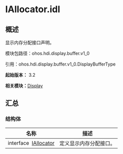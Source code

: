 # IAllocator.idl


## 概述

显示内存分配接口声明。

模块包路径：ohos.hdi.display.buffer.v1_0

引用：ohos.hdi.display.buffer.v1_0.DisplayBufferType

**起始版本：** 3.2

**相关模块：**[Display](index_buffer_display_v10.md)


## 汇总


### 结构体

| 名称 | 描述 | 
| -------- | -------- |
| interface&nbsp;&nbsp;[IAllocator](annotated_buffer_display_v10_interface_i_allocator.md) | 定义显示内存分配接口。 | 
